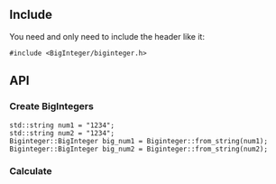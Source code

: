 <!--
 * @Author: yuyuan 115848824+yuyuan12138@users.noreply.github.com
 * @Date: 2025-02-02 22:38:47
 * @LastEditors: yuyuan 115848824+yuyuan12138@users.noreply.github.com
 * @LastEditTime: 2025-02-02 22:39:05
 * @FilePath: \high-precision\doc\README.md
 * @Description: 
 * 
 * Copyright (c) ${Date} by ${115848824+yuyuan12138@users.noreply.github.com}, All Rights Reserved. 
-->

## Include
You need and only need to include the header like it:

    #include <BigInteger/biginteger.h>

## API

### Create BigIntegers
    std::string num1 = "1234";
    std::string num2 = "1234";
    Biginteger::BigInteger big_num1 = Biginteger::from_string(num1);
    Biginteger::BigInteger big_num2 = Biginteger::from_string(num2);

### Calculate
    
